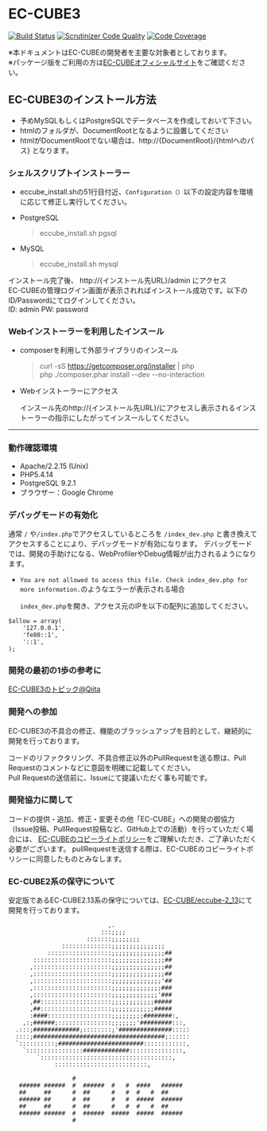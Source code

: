# EC-CUBE3

[![Build Status](https://travis-ci.org/EC-CUBE/ec-cube.svg?branch=master)](https://travis-ci.org/EC-CUBE/ec-cube)
[![Scrutinizer Code Quality](https://scrutinizer-ci.com/g/EC-CUBE/ec-cube/badges/quality-score.png?b=master)](https://scrutinizer-ci.com/g/EC-CUBE/ec-cube/?branch=master)
[![Code Coverage](https://scrutinizer-ci.com/g/EC-CUBE/ec-cube/badges/coverage.png?b=master)](https://scrutinizer-ci.com/g/EC-CUBE/ec-cube/?branch=master)

※本ドキュメントはEC-CUBEの開発者を主要な対象者としております。  
※パッケージ版をご利用の方は[EC-CUBEオフィシャルサイト](http://www.ec-cube.net)をご確認ください。

## EC-CUBE3のインストール方法

* 予めMySQLもしくはPostgreSQLでデータベースを作成しておいて下さい。
* htmlのフォルダが、DocumentRootとなるように設置してください
* htmlがDocumentRootでない場合は、http://{DocumentRoot}/{htmlへのパス} となります。


### シェルスクリプトインストーラー

* eccube_install.shの51行目付近、`Configuration（）`以下の設定内容を環境に応じて修正し実行してください。
    
* PostgreSQL
    > eccube_install.sh pgsql  
* MySQL  
    > eccube_install.sh mysql  

インストール完了後、 http://{インストール先URL}/admin にアクセス  
EC-CUBEの管理ログイン画面が表示されればインストール成功です。以下のID/Passwordにてログインしてください。  
ID: admin PW: password 


### Webインストーラーを利用したインスール

* composerを利用して外部ライブラリのインスール
    
    > curl -sS https://getcomposer.org/installer | php  
    > php ./composer.phar install --dev --no-interaction
    
* Webインストーラーにアクセス
    
    インスール先のhttp://{インストール先URL}/にアクセスし表示されるインストーラーの指示にしたがってインスールしてください。

-------
### 動作確認環境

* Apache/2.2.15 (Unix)
* PHP5.4.14
* PostgreSQL 9.2.1   
* ブラウザー：Google Chrome  

### デバッグモードの有効化

通常 `/` や`/index.php`でアクセスしているところを `/index_dev.php` と書き換えてアクセスすることにより、デバッグモードが有効になります。
デバッグモードでは、開発の手助けになる、WebProfilerやDebug情報が出力されるようになります。

* `You are not allowed to access this file. Check index_dev.php for more information.`のようなエラーが表示される場合

  `index_dev.php`を開き、アクセス元のIPを以下の配列に追加してください。
```
$allow = array(
    '127.0.0.1',
    'fe80::1',
    '::1',
);
```

### 開発の最初の1歩の参考に

[EC-CUBE3のトピック@Qiita](http://qiita.com/tags/ec-cube3)


### 開発への参加

EC-CUBE3の不具合の修正、機能のブラッシュアップを目的として、継続的に開発を行っております。

コードのリファクタリング、不具合修正以外のPullRequestを送る際は、Pull Requestのコメントなどに意図を明確に記載してください。  
Pull Requestの送信前に、Issueにて提議いただく事も可能です。


### 開発協力に関して

コードの提供・追加、修正・変更その他「EC-CUBE」への開発の御協力（Issue投稿、PullRequest投稿など、GitHub上での活動）を行っていただく場合には、
[EC-CUBEのコピーライトポリシー](https://github.com/EC-CUBE/ec-cube/blob/50de4ac511ab5a5577c046b61754d98be96aa328/LICENSE.txt)をご理解いただき、ご了承いただく必要がございます。
pullRequestを送信する際は、EC-CUBEのコピーライトポリシーに同意したものとみなします。


### EC-CUBE2系の保守について

安定版であるEC-CUBE2.13系の保守については、[EC-CUBE/eccube-2_13](https://github.com/EC-CUBE/eccube-2_13/)にて開発を行っております。


                                ,.                       
                              :::;;;;                    
                          :::::::;;;;;;;;                
                   ::::::::::::::;;;;;;;;;;;;;;;         
               ::::::::::::::::::;;;;;;;;;;;;;;;##       
           ::::::::::::::::::::::;;;;;;;;;;;;;;;##       
          ,::::::::::::::::::::::;;;;;;;;;;;;;;;##       
          ,::::::::::::::::::::::;;;;;;;;;;;;;;;##       
          ,::::::::::::::::::::::;;;;;;;;;;;;;;'##       
          ,::::::::::::::::::::::;;;;;;;;;;;;;;###       
          ,::::::::::::::::::::::;;;;;;;;;;;;;'###       
          ,##::::::::::::::::::::;;;;;;;;;;;;#####       
          ,##::::::::::::::::::::;;;;;;;;;;;;#####       
          :####::::::::::::::::::;;;;;;;;;########:,     
        ,:;######;:::::::::::::::;;;;;;;'#########:::,   
      .:::;#############;::::::::;'###############:::::  
      ::::;#####################################;::::::  
      `::::::::::;########################::::::::::::,  
        `::::::::::::::::#############:::::::::::::::,   
            `:::::::::::::::::::::::::::::::::::::,      
                 ::::::::::::::::::::::::::,             
                                                         
                      #                                  
       ###### ######  #  ######  #   #  ####   ######    
       ##     ##      #  ##      #   #  #   #  ##        
       ###### ##      #  ##      #   #  #####  ######    
       ##     ##      #  ##      #   #  #   #  ##        
       ###### ######  #  ######  #####  #####  ######    
                      #                                  
